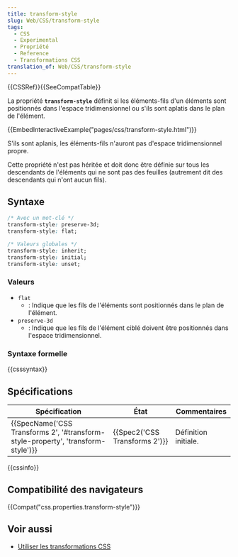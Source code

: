 ```yaml
---
title: transform-style
slug: Web/CSS/transform-style
tags:
  - CSS
  - Experimental
  - Propriété
  - Reference
  - Transformations CSS
translation_of: Web/CSS/transform-style
---
```

{{CSSRef}}{{SeeCompatTable}}

La propriété **`transform-style`** définit si les éléments-fils d'un éléments sont positionnés dans l'espace tridimensionnel ou s'ils sont aplatis dans le plan de l'élément.

{{EmbedInteractiveExample("pages/css/transform-style.html")}}

S'ils sont aplanis, les éléments-fils n'auront pas d'espace tridimensionnel propre.

Cette propriété n'est pas héritée et doit donc être définie sur tous les descendants de l'éléments qui ne sont pas des feuilles (autrement dit des descendants qui n'ont aucun fils).

## Syntaxe

```css
/* Avec un mot-clé */
transform-style: preserve-3d;
transform-style: flat;

/* Valeurs globales */
transform-style: inherit;
transform-style: initial;
transform-style: unset;
```

### Valeurs

- `flat`
  - : Indique que les fils de l'éléments sont positionnés dans le plan de l'élément.
- `preserve-3d`
  - : Indique que les fils de l'élément ciblé doivent être positionnés dans l'espace tridimensionnel.

### Syntaxe formelle

{{csssyntax}}

## Spécifications

| Spécification                                                                                                | État                                     | Commentaires         |
| ------------------------------------------------------------------------------------------------------------ | ---------------------------------------- | -------------------- |
| {{SpecName('CSS Transforms 2', '#transform-style-property', 'transform-style')}} | {{Spec2('CSS Transforms 2')}} | Définition initiale. |

{{cssinfo}}

## Compatibilité des navigateurs

{{Compat("css.properties.transform-style")}}

## Voir aussi

- [Utiliser les transformations CSS](/fr/docs/Web/CSS/CSS_Transforms/Utilisation_des_transformations_CSS)
